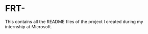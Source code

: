 # FRT-
This contains all the README files of the project I created during my internship at Microsoft.
